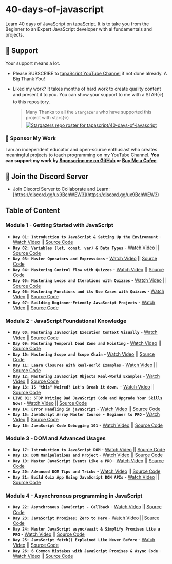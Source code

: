 # 40-days-of-javascript

Learn 40 days of JavaScript on [tapaScript](https://youtube.com/tapasadhikary). It is to take you from the Beginner to an Expert JavaScript developer with al fundamentals and projects.

## 🫶 Support

Your support means a lot.

- Please SUBSCRIBE to [tapaScript YouTube Channel](https://youtube.com/tapasadhikary) if not done already. A Big Thank You!
- Liked my work? It takes months of hard work to create quality content and present it to you. You can show your support to me with a STAR(⭐) to this repository.

    > Many Thanks to all the `Stargazers` who have supported this project with stars(⭐)
    [![Stargazers repo roster for tapascript/40-days-of-javascript](https://reporoster.com/stars/tapascript/40-days-of-javascript)](https://github.com/atapas/tapascript/40-days-of-javascript)

### 🤝 Sponsor My Work

I am an independent educator and open-source enthusiast who creates meaningful projects to teach programming on my YouTube Channel. **You can support my work by [Sponsoring me on GitHub](https://github.com/sponsors/atapas) or [Buy Me a Cofee](https://buymeacoffee.com/tapasadhikary)**.

## 🥇 Join the Discord Server

- Join Discord Server to Collaborate and Learn: [https://discord.gg/ux9BchWEW3](https://discord.gg/ux9BchWEW3)

## Table of Content

### Module 1 - Getting Started with JavaScript

- **`Day 01: Introduction to JavaScript & Setting Up the Environment`** - [Watch Video](https://youtu.be/t8QXF85YovE) || [Source Code](https://github.com/tapascript/40-days-of-javascript/blob/main/day-01/README.md)
- **`Day 02: Variables (let, const, var) & Data Types`** - [Watch Video](https://www.youtube.com/watch?v=tVqy4Tw0i64) || [Source Code](https://github.com/tapascript/40-days-of-javascript/blob/main/day-02/README.md)
- **`Day 03: Master Operators and Expressions`** - [Watch Video](https://youtu.be/vI95K-_JLOw) || [Source Code](https://github.com/tapascript/40-days-of-javascript/blob/main/day-03/README.md)
- **`Day 04: Mastering Control Flow with Quizzes`** - [Watch Video](https://youtu.be/Fn_DhBu3VyU) || [Source Code](https://github.com/tapascript/40-days-of-javascript/blob/main/day-04/README.md)
- **`Day 05: Mastering Loops and Iterations with Quizzes`** - [Watch Video](https://youtu.be/MDR43-2GvtA) || [Source Code](https://github.com/tapascript/40-days-of-javascript/blob/main/day-05/README.md)
- **`Day 06: Mastering Functions and its Use Cases with Quizzes`** - [Watch Video](https://youtu.be/6UJ9SyHvkJY) || [Source Code](https://github.com/tapascript/40-days-of-javascript/blob/main/day-06/README.md)
- **`Day 07: Building Beginner-Friendly JavaScript Projects`** - [Watch Video](https://youtu.be/fydbEttef04) || [Source Code](https://github.com/tapascript/40-days-of-javascript/blob/main/day-07/README.md)

### Module 2 - JavaScript Foundational Knowledge

- **`Day 08: Mastering JavaScript Execution Context Visually`** - [Watch Video](https://youtu.be/ylx5F7hbzVQ) || [Source Code](https://github.com/tapascript/40-days-of-javascript/blob/main/day-08/README.md)
- **`Day 09: Mastering Temporal Dead Zone and Hoisting`** - [Watch Video](https://youtu.be/OqMxh1QdYEg) || [Source Code](https://github.com/tapascript/40-days-of-javascript/blob/main/day-09/README.md)
- **`Day 10: Mastering Scope and Scope Chain`** - [Watch Video](https://youtu.be/14H2TsrjcLo) || [Source Code](https://github.com/tapascript/40-days-of-javascript/blob/main/day-10/README.md)
- **`Day 11: Learn Closures With Real-World Examples`** - [Watch Video](https://youtu.be/lA7CGz3iHyI) || [Source Code](https://github.com/tapascript/40-days-of-javascript/blob/main/day-11/README.md)
- **`Day 12: Mastering JavaScript Objects Real-World Examples`** - [Watch Video](https://youtu.be/c5vEfYj5yZM) || [Source Code](https://github.com/tapascript/40-days-of-javascript/blob/main/day-12/README.md)
- **`Day 13: IS "this" Weired? Let's Break it down.`** - [Watch Video](https://youtu.be/9mfb0j9PcHw) || [Source Code](https://github.com/tapascript/40-days-of-javascript/blob/main/day-13/README.md)
- **`LIVE 01: STOP Writing Bad JavaScript Code and Upgrade Your Skills Now!`** - [Watch Video](https://www.youtube.com/watch?v=1XW_g3Ik3l8) || [Source Code](https://github.com/tapascript/40-days-of-javascript/blob/main/live/live-one/questions.md)
- **`Day 14: Error Handling in javaScript`** - [Watch Video](https://youtu.be/XpMW-gxNYD8) || [Source Code](https://github.com/tapascript/40-days-of-javascript/blob/main/day-14/README.md)
- **`Day 15: JavaScript Array Master Course - Beginner to PRO`** - [Watch Video](https://youtu.be/t05NguKFKo0) || [Source Code](https://github.com/tapascript/40-days-of-javascript/blob/main/day-15/README.md)
- **`Day 16: JavaScript Code Debugging 101`** - [Watch Video](https://youtu.be/VInAd-GJZec) || [Source Code](https://github.com/tapascript/40-days-of-javascript/blob/main/day-16/README.md)

### Module 3 - DOM and Advanced Usages

- **`Day 17: Introduction to JavaScript DOM`** - [Watch Video](https://youtu.be/F4mVSaj6uls) || [Source Code](https://github.com/tapascript/40-days-of-javascript/blob/main/day-17/README.md)
- **`Day 18: DOM Manipulations and Project`** - [Watch Video](https://www.youtube.com/watch?v=BoYgn_Mf0hA) || [Source Code](https://github.com/tapascript/40-days-of-javascript/blob/main/day-18/README.md)
- **`Day 19: Master JavaScript Events Like a PRO`** - [Watch Video](https://youtu.be/ybgI5vVE668) || [Source Code](https://github.com/tapascript/40-days-of-javascript/blob/main/day-19/README.md)
- **`Day 20: Advanced DOM Tips and Tricks`** - [Watch Video](https://youtu.be/aNhPav1DgTY) || [Source Code](https://github.com/tapascript/40-days-of-javascript/blob/main/day-20/README.md)
- **`Day 21: Build Quiz App Using JavaScript DOM APIs`** - [Watch Video](https://youtu.be/hTDeyBq5EdM) || [Source Code](https://github.com/tapascript/40-days-of-javascript/blob/main/day-21/README.md)

### Module 4 - Asynchronous programming in JavaScript

- **`Day 22: Asynchronous JavaScript - Callback`** - [Watch Video](https://youtu.be/EtoHtZ8mdWA) || [Source Code](https://github.com/tapascript/40-days-of-javascript/blob/main/day-22/README.md)
- **`Day 23: JavaScript Promises: Zero to Hero`** - [Watch Video](https://youtu.be/R52MdtIW3rs) || [Source Code](https://github.com/tapascript/40-days-of-javascript/blob/main/day-23/README.md)
- **`Day 24: Master JavaScript async/await & Simplify Promises Like a PRO`** - [Watch Video](https://youtu.be/WQdCffdPPKI) || [Source Code](https://github.com/tapascript/40-days-of-javascript/blob/main/day-24/README.md)
- **`Day 25: JavaScript fetch() Explained Like Never Before`** - [Watch Video](https://www.youtube.com/watch?v=G3oPZSvrO9w) || [Source Code](https://github.com/tapascript/40-days-of-javascript/blob/main/day-25/README.md)
- **`Day 26: 6 Common Mistakes with JavaScript Promises & Async Code`** - [Watch Video](https://youtu.be/c_zcXUz1neo) || [Source Code](https://github.com/tapascript/40-days-of-javascript/blob/main/day-26/README.md)
